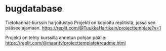# bugdatabase
Tietokannat-kurssin harjoitustyö
Projekti on kopioitu replitistä, jossa sen pääsee ajamaan.
https://replit.com/@TuukkaHartikain/projecttemplate?v=1

Projekti on tehty kurssilla annetun pohjan päälle: https://replit.com/@maaritv/projecttemplate#readme.html
